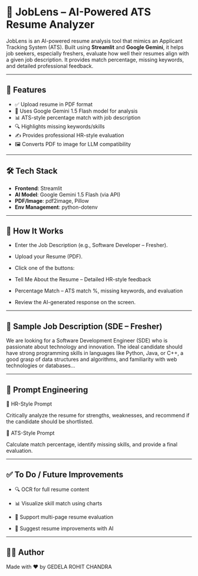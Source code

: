 # 📄 JobLens – AI-Powered ATS Resume Analyzer

JobLens is an AI-powered resume analysis tool that mimics an Applicant Tracking System (ATS). Built using **Streamlit** and **Google Gemini**, it helps job seekers, especially freshers, evaluate how well their resumes align with a given job description. It provides match percentage, missing keywords, and detailed professional feedback.

---

## 🚀 Features

- ✅ Upload resume in PDF format
- 🧠 Uses Google Gemini 1.5 Flash model for analysis
- 📊 ATS-style percentage match with job description
- 🔍 Highlights missing keywords/skills
- ✍️ Provides professional HR-style evaluation
- 🖼️ Converts PDF to image for LLM compatibility

---

## 🛠️ Tech Stack

- **Frontend**: Streamlit
- **AI Model**: Google Gemini 1.5 Flash (via API)
- **PDF/Image**: pdf2image, Pillow
- **Env Management**: python-dotenv

---


## 🧪 How It Works

- Enter the Job Description (e.g., Software Developer – Fresher).

- Upload your Resume (PDF).

- Click one of the buttons:

- Tell Me About the Resume – Detailed HR-style feedback

- Percentage Match – ATS match %, missing keywords, and evaluation

- Review the AI-generated response on the screen.

---

## 📄 Sample Job Description (SDE – Fresher)
We are looking for a Software Development Engineer (SDE) who is passionate about technology and innovation. 
The ideal candidate should have strong programming skills in languages like Python, Java, or C++, a good grasp of data structures and algorithms,
and familiarity with web technologies or databases...

---

## 🤖 Prompt Engineering
🔹 HR-Style Prompt

Critically analyze the resume for strengths, weaknesses, and recommend if the candidate should be shortlisted.

🔹 ATS-Style Prompt

Calculate match percentage, identify missing skills, and provide a final evaluation.

---

## ✅ To Do / Future Improvements
- 🔍 OCR for full resume content

- 📊 Visualize skill match using charts

- 📄 Support multi-page resume evaluation

- 🤖 Suggest resume improvements with AI

---

## 👨‍💻 Author
Made with ❤️ by GEDELA ROHIT CHANDRA
